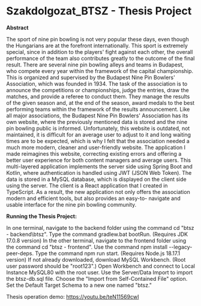 # Szakdolgozat_BTSZ - Thesis Project

**Abstract**

The sport of nine pin bowling is not very popular these days, even though the
Hungarians are at the forefront internationally. This sport is extremely special, since in
addition to the players' fight against each other, the overall performance of the team also
contributes greatly to the outcome of the final result.
There are several nine pin bowling alleys and teams in Budapest, who compete
every year within the framework of the capital championship. This is organized and
supervised by the Budapest Nine Pin Bowlers' Association, which was founded in 1934.
The task of the association is to announce the competitions or championships, judge the
entries, draw the matches, and provide a referee to conduct them. They manage the
results of the given season and, at the end of the season, award medals to the best
performing teams within the framework of the results announcement.
Like all major associations, the Budapest Nine Pin Bowlers' Association has its
own website, where the previously mentioned data is stored and the nine pin bowling
public is informed. Unfortunately, this website is outdated, not maintained, it is difficult
for an average user to adjust to it and long waiting times are to be expected, which is
why I felt that the association needed a much more modern, cleaner and user-friendly
website. The application I made reimagines this website, correcting existing errors and
offering a better user experience for both content managers and average users.
This multi-layered application implements the server side using Spring Boot and
Kotlin, where authentication is handled using JWT (JSON Web Token). The data is
stored in a MySQL database, which is displayed on the client side using the server. The
client is a React application that I created in TypeScript. As a result, the new application
not only offers the association modern and efficient tools, but also provides an easy-to-
navigate and usable interface for the nine pin bowling community.

**Running the Thesis Project:**

In one terminal, navigate to the backend folder using the command cd "btsz - backend\btsz".
Type the command gradlew.bat bootRun.
(Requires JDK 17.0.8 version)
In the other terminal, navigate to the frontend folder using the command cd "btsz - frontend".
Use the command npm install --legacy-peer-deps.
Type the command npm run start.
(Requires Node.js 18.17.1 version)
If not already downloaded, download MySQL Workbench.
(Root user password should be "root123".)
Open Workbench and connect to Local Instance MySQL80 with the root user.
Use the Server/Data Import to import the btsz-db.sql file.
Choose the "Import from Self-Contained File" option.
Set the Default Target Schema to a new one named "btsz."

Thesis operation demo: https://youtu.be/teN11569cwI
